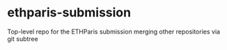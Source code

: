 # ethparis-submission
Top-level repo for the ETHParis submission merging other repositories via git subtree

